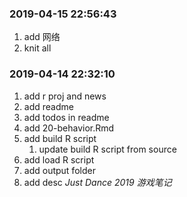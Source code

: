 ### 2019-04-15 22:56:43

1. add 网络
1. knit all

### 2019-04-14 22:32:10

1. add r proj and news
1. add readme
1. add todos in readme
1. add 20-behavior.Rmd
1. add build R script
    1. update build R script from source
1. add load R script
1. add output folder
1. add desc *Just Dance 2019 游戏笔记*
